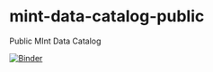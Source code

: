 # mint-data-catalog-public
Public MInt Data Catalog

[![Binder](https://mybinder.org/badge_logo.svg)](https://mybinder.org/v2/gh/usc-isi-i2/mint-data-catalog-public/master)